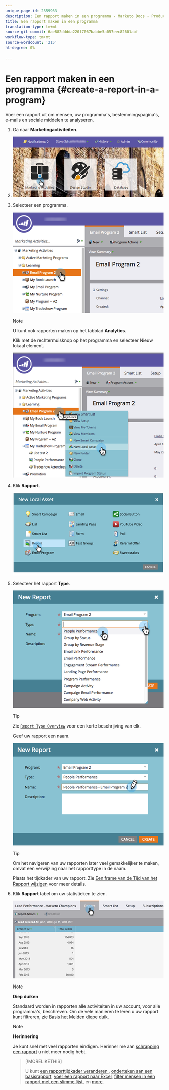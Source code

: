 ```yaml
---
unique-page-id: 2359963
description: Een rapport maken in een programma - Marketo Docs - Productdocumentatie
title: Een rapport maken in een programma
translation-type: tm+mt
source-git-commit: 6ae882dddda220f7067babbe5a057eec82601abf
workflow-type: tm+mt
source-wordcount: '215'
ht-degree: 0%

---
```



# Een rapport maken in een programma {#create-a-report-in-a-program}

Voer een rapport uit om mensen, uw programma&#39;s, bestemmingspagina&#39;s, e-mails en sociale middelen te analyseren.

1. Ga naar **Marketingactiviteiten**.
1. ![](assets/login-marketing-activities.png)

1. Selecteer een programma.

   ![](assets/selectprogramreport.png)

   >[!NOTE]
   >
   >U kunt ook rapporten maken op het tabblad **Analytics**.

   Klik met de rechtermuisknop op het programma en selecteer Nieuw lokaal element.

   ![](assets/programrightclick-asset.png)

1. Klik **Rapport**.

   ![](assets/image2014-9-15-18-3a36-3a46.png)

1. Selecteer het rapport **Type**.

   ![](assets/choosereport.png)

   >[!TIP]
   >
   >Zie [`Report Type Overview`](https://docs.marketo.com/display/DOCS/Report+Type+Overview) voor een korte beschrijving van elk.

   Geef uw rapport een naam.

   ![](assets/namereport.png)

   >[!TIP]
   >
   >Om het navigeren van uw rapporten later veel gemakkelijker te maken, omvat een verwijzing naar het rapporttype in de naam.

   Plaats het tijdkader van uw rapport. Zie [Een frame van de Tijd van het Rapport wijzigen](../../../../product-docs/reporting/basic-reporting/editing-reports/change-a-report-time-frame.md) voor meer details.

1. Klik **Rapport** tabel om uw statistieken te zien.

   ![](assets/image2014-9-15-18-3a38-3a5.png)

   >[!NOTE]
   >
   >**Diep duiken**
   >
   >
   >Standaard worden in rapporten alle activiteiten in uw account, voor alle programma&#39;s, beschreven. Om de vele manieren te leren u uw rapport kunt filtreren, zie [Basis het Melden](https://docs.marketo.com/display/docs/basic+reporting) diepe duik.

   >[!NOTE]
   >
   >**Herinnering**
   >
   >
   >Je kunt snel met veel rapporten eindigen. Herinner me aan [schrapping een rapport](../../../../product-docs/reporting/basic-reporting/report-activity/delete-a-report.md) u niet meer nodig hebt.

   >[!MORELIKETHIS]
   >
   >
   >
   >U kunt [een rapporttijdkader veranderen ](../../../../product-docs/reporting/basic-reporting/editing-reports/change-a-report-time-frame.md), [onderteken aan een basisrapport](../../../../product-docs/reporting/basic-reporting/report-subscriptions/subscribe-to-a-basic-report.md), [voer een rapport naar Excel](../../../../product-docs/reporting/basic-reporting/report-activity/export-a-report-to-excel.md), [filter mensen in een rapport met een slimme lijst](../../../../product-docs/reporting/basic-reporting/editing-reports/filter-people-in-a-report-with-a-smart-list.md), en [more](https://docs.marketo.com/display/docs/basic+reporting).

